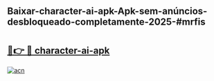 ## Baixar-character-ai-apk-Apk-sem-anúncios-desbloqueado-completamente-2025-#mrfis

# <h2><a href="https://ainizakaria.my?title=character-ai-apk&ref=22M">🔗👉 🔴 character-ai-apk</a></h2>

[![acn](https://github.com/user-attachments/assets/0f9c940e-d8b0-45ae-aac7-cd30a18b3e1c)](https://ainizakaria.my?title=character-ai-apk&ref=22M)

